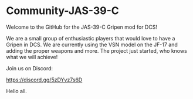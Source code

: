 # Community-JAS-39-C
Welcome to the GitHub for the JAS-39-C Gripen mod for DCS!

We are a small group of enthusiastic players that would love to have a Gripen in DCS.
We are currently using the VSN model on the JF-17 and adding the proper weapons and more.
The project just started, who knows what we will achieve!

Join us on Discord:


 https://discord.gg/5zDYvz7s6D
 
 Hello all.
